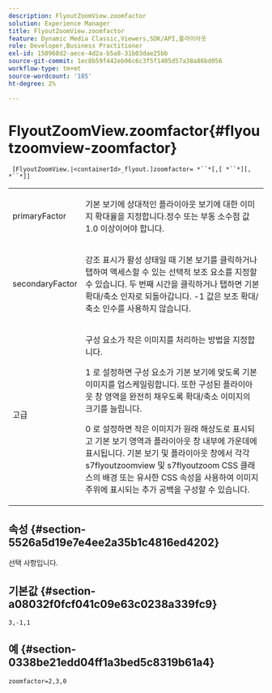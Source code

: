```yaml
---
description: FlyoutZoomView.zoomfactor
solution: Experience Manager
title: FlyoutZoomView.zoomfactor
feature: Dynamic Media Classic,Viewers,SDK/API,플라이아웃
role: Developer,Business Practitioner
exl-id: 150968d2-aece-4d2a-b5a8-31b03dae25bb
source-git-commit: 1ec8b59f442eb96c6c3f5f1405d57a38a86bd056
workflow-type: tm+mt
source-wordcount: '185'
ht-degree: 2%

---
```


# FlyoutZoomView.zoomfactor{#flyoutzoomview-zoomfactor}

` [FlyoutZoomView.|<containerId>_flyout.]zoomfactor= *``*[,[ *``*][, *``*]]`

<table id="table_9B98C97485DD4DEB8A6ECBCE8DF6B886"> 
 <tbody> 
  <tr> 
   <td colname="col1"> <p> <span class="codeph"> <span class="varname"> primaryFactor</span> </span> </p> </td> 
   <td colname="col2"> <p> 기본 보기에 상대적인 플라이아웃 보기에 대한 이미지 확대율을 지정합니다.정수 또는 부동 소수점 값 <span class="codeph"> 1.0</span> 이상이어야 합니다. </p> </td> 
  </tr> 
  <tr> 
   <td colname="col1"> <p> <span class="codeph"> <span class="varname"> secondaryFactor</span> </span> </p> </td> 
   <td colname="col2"> <p> 강조 표시가 활성 상태일 때 기본 보기를 클릭하거나 탭하여 액세스할 수 있는 선택적 보조 요소를 지정할 수 있습니다. 두 번째 시간을 클릭하거나 탭하면 기본 확대/축소 인자로 되돌아갑니다. <span class="codeph"> -1</span> 값은 보조 확대/축소 인수를 사용하지 않습니다. </p> </td> 
  </tr> 
  <tr> 
   <td colname="col1"> <p><span class="codeph"><span class="varname"> 고급</span></span> </p> </td> 
   <td colname="col2"> <p>구성 요소가 작은 이미지를 처리하는 방법을 지정합니다. </p> <p><span class="codeph"> 1</span> 로 설정하면 구성 요소가 기본 보기에 맞도록 기본 이미지를 업스케일링합니다. 또한 구성된 플라이아웃 창 영역을 완전히 채우도록 확대/축소 이미지의 크기를 늘립니다. </p> <p><span class="codeph"> 0</span> 로 설정하면 작은 이미지가 원래 해상도로 표시되고 기본 보기 영역과 플라이아웃 창 내부에 가운데에 표시됩니다. 기본 보기 및 플라이아웃 창에서 각각 <span class="codeph"> s7flyoutzoomview</span> 및 <span class="codeph"> s7flyoutzoom</span> CSS 클래스의 배경 또는 유사한 CSS 속성을 사용하여 이미지 주위에 표시되는 추가 공백을 구성할 수 있습니다. </p> </td> 
  </tr> 
 </tbody> 
</table>

## 속성 {#section-5526a5d19e7e4ee2a35b1c4816ed4202}

선택 사항입니다.

## 기본값 {#section-a08032f0fcf041c09e63c0238a339fc9}

`3,-1,1`

## 예 {#section-0338be21edd04ff1a3bed5c8319b61a4}

`zoomfactor=2,3,0`

